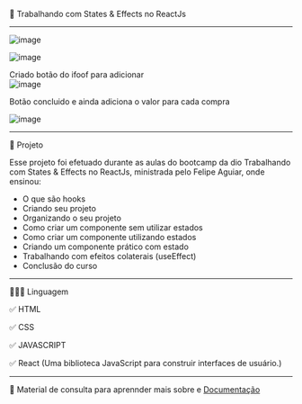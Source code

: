 🚀 Trabalhando com States & Effects no ReactJs
************************************************************************************************

![image](https://user-images.githubusercontent.com/72118415/171041250-f2df0d97-552a-4b63-9785-a70509deaaef.png)

![image](https://user-images.githubusercontent.com/72118415/171044724-99d75b86-6bea-43ad-bd45-8743e31cde78.png)



Criado botão do ifoof para adicionar 
<br>
![image](https://user-images.githubusercontent.com/72118415/171040149-3369528c-4b19-442e-b862-3347a3eb0820.png)

Botão concluido e ainda adiciona o valor para cada compra

![image](https://user-images.githubusercontent.com/72118415/171040239-c34fc396-8fb2-432d-83f4-928f0eb10511.png)
*************************************************************************************************
🧩 Projeto 

Esse projeto foi efetuado durante as aulas do bootcamp da dio Trabalhando com States & Effects no ReactJs, ministrada 
pelo Felipe Aguiar, onde ensinou:

- O que são hooks
- Criando seu projeto
- Organizando o seu projeto
- Como criar um componente sem utilizar estados
- Como criar um componente utilizando estados
- Criando um componente prático com estado
- Trabalhando com efeitos colaterais (useEffect)
- Conclusão do curso

***********************************************************************************************
👩🏻‍💻 Linguagem

✅ HTML

✅ CSS

✅ JAVASCRIPT

✅ React (Uma biblioteca JavaScript para construir interfaces de usuário.)

**********************************************************************************************
🌱 Material de consulta para aprennder mais sobre e [Documentação](https://reactjs.org/docs/hooks-reference.html#usestate)


